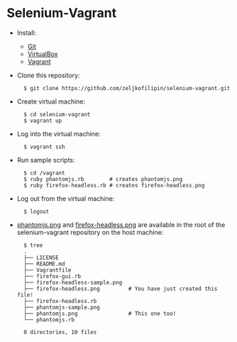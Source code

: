 # Selenium-Vagrant

- Install:
  - [Git](http://git-scm.com/)
  - [VirtualBox](https://www.virtualbox.org/)
  - [Vagrant](https://www.vagrantup.com/)

- Clone this repository:

        $ git clone https://github.com/zeljkofilipin/selenium-vagrant.git

- Create virtual machine:

        $ cd selenium-vagrant
        $ vagrant up

- Log into the virtual machine:

        $ vagrant ssh

- Run sample scripts:

        $ cd /vagrant
        $ ruby phantomjs.rb        # creates phantomjs.png
        $ ruby firefox-headless.rb # creates firefox-headless.png

- Log out from the virtual machine:

        $ logout

- [phantomjs.png](phantomjs-sample.png) and [firefox-headless.png](firefox-headless-sample.png) are available in the root of the
  selenium-vagrant repository on the host machine:

        $ tree
        .
        ├── LICENSE
        ├── README.md
        ├── Vagrantfile
        ├── firefox-gui.rb
        ├── firefox-headless-sample.png
        ├── firefox-headless.png         # You have just created this file!
        ├── firefox-headless.rb
        ├── phantomjs-sample.png
        ├── phantomjs.png                # This one too!
        └── phantomjs.rb

        0 directories, 10 files
